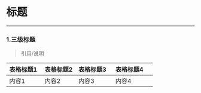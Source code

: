 
# 标题
-------------------

### 1.三级标题

>引用/说明

| 表格标题1   | 表格标题2 | 表格标题3   | 表格标题4     |
| :----- | :--- | :----- | -------- |
| 内容1 | 内容2 | 内容3 | 内容4 |
